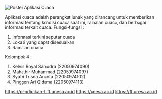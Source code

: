 ![Poster Aplikasi Cuaca](https://github.com/Kelompok4Pemob/poster/assets/151935459/19974c2b-050a-4db7-af58-c322a4c4b13a)  

Aplikasi cuaca adalah perangkat lunak yang dirancang untuk memberikan informasi tentang kondisi cuaca saat ini, ramalan cuaca, dan berbagai informasi terkait cuaca.
Fungsi-fungsi : 
1. Informasi terkini seputar cuaca
2. Lokasi yang dapat disesuaikan
3. Ramalan cuaca

Kelompok 4 : 
1. Kelvin Royal Samudra (22050974090)
2. Mahathir Muhammad (22050974097)
3. Syafri Trisna Ananta (22050974102)
4. Pinggen Ari Qidama (22050974113)

https://pendidikan-ti.ft.unesa.ac.id
https://unesa.ac.id
https://ft.unesa.ac.id
